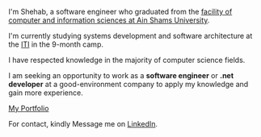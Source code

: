 I'm Shehab, a software engineer who graduated from the <a href="https://cis.asu.edu.eg/">facility of computer and information sciences at Ain Shams University</a>.

 I'm currently studying systems development and software architecture at the <a href="https://iti.gov.eg/iti/home">ITI</a> in the 9-month camp.

I have respected knowledge in the majority of computer science fields.

 I am seeking an opportunity to work as a <strong>software engineer</strong> or <strong>.net developer</strong> at a good-environment company to apply my knowledge and gain more experience.

<a href="https://www.shehab-a-bassiouni.online">My Portfolio </a>

 For contact, kindly Message me on <a href="https://www.linkedin.com/in/shehab-ahmed-bassiouni-ahmed">LinkedIn</a>.



